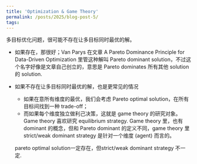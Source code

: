 ```yaml
---
title: 'Optimization & Game Theory'
permalink: /posts/2025/blog-post-5/
tags: 
---
```

多目标优化问题，很可能不存在让多目标同时最优的解。

- 如果存在，那很好；Van Parys 在文章 A Pareto Dominance Principle for Data-Driven Optimization 里管这种解叫 Pareto dominant solution，不过这个名字好像是文章自己创立的，意思是 Pareto dominates 所有其他 solution 的 solution. 

- 如果不存在让多目标同时最优的解，也是更常见的情况
    - 如果在意所有维度的最优，我们会考虑 Pareto optimal solution，在所有目标间找到一种 trade-off；
    - 而如果每个维度独立做利己决策，这就是 game theory 的研究对象。Game theory 喜欢研究 equilibrium strategy. Game theory 里，也有 dominant 的概念，但和 Pareto dominant 的定义不同，game theory 里 strict/weak dominant strategy 是针对一个维度 (agent) 而言的。

    pareto optimal solution一定存在，但strict/weak dominant strategy 不一定.
